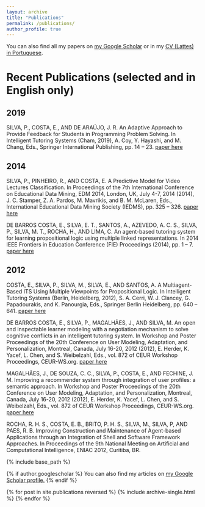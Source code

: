 ```yaml
---
layout: archive
title: "Publications"
permalink: /publications/
author_profile: true
---
```


You can also find all my papers on [my Google Scholar](https://scholar.google.com.br/citations?user=iVYE88IAAAAJ) or in my [CV (Lattes) in Portuguese](http://lattes.cnpq.br/9474452617185092).

# Recent Publications (selected and in English only)

## 2019

SILVA, P., COSTA, E., AND DE ARAÚJO, J. R. An Adaptive Approach to Provide Feedback for Students in Programming Problem Solving. In Intelligent Tutoring Systems (Cham, 2019), A. Coy, Y. Hayashi, and M. Chang, Eds., Springer International Publishing, pp. 14 – 23. [paper here](https://doi.org/10.1007/978-3-030-22244-4_3)

## 2014

SILVA, P., PINHEIRO, R., AND COSTA, E. A Predictive Model for Video Lectures Classification. In Proceedings of the 7th International Conference on Educational Data Mining, EDM 2014, London, UK, July 4-7, 2014 (2014), J. C. Stamper, Z. A. Pardos, M. Mavrikis, and B. M. McLaren, Eds., International Educational Data Mining Society (IEDMS), pp. 325 – 326. [paper here](https://educationaldatamining.org/EDM2014/uploads/procs2014/posters/1_EDM-2014-Poster.pdf)

DE BARROS COSTA, E., SILVA, E. T., SANTOS, A., AZEVEDO, A. C. S., SILVA, P., SILVA, M. T., ROCHA, H., AND LIMA, C. An agent-based tutoring system for learning propositional logic using multiple linked representations. In 2014 IEEE Frontiers in Education Conference (FIE) Proceedings (2014), pp. 1 – 7. [paper here](https://doi.org/10.1109/FIE.2014.7044342)

## 2012 

COSTA, E., SILVA, P., SILVA, M., SILVA, E., AND SANTOS, A. A Multiagent-Based ITS Using Multiple Viewpoints for Propositional Logic. In Intelligent Tutoring Systems (Berlin, Heidelberg, 2012), S. A. Cerri, W. J. Clancey, G. Papadourakis, and K. Panourgia, Eds., Springer Berlin Heidelberg, pp. 640 – 641. [paper here](https://doi.org/10.1007/978-3-642-30950-2_100)

DE BARROS COSTA, E., SILVA, P., MAGALHÃES, J., AND SILVA, M. An open and inspectable learner modeling with a negotiation mechanism to solve cognitive conflicts in an intelligent tutoring system. In Workshop and Poster Proceedings of the 20th Conference on User Modeling, Adaptation, and Personalization, Montreal, Canada, July 16-20, 2012 (2012), E. Herder, K. Yacef, L. Chen, and S. Weibelzahl, Eds., vol. 872 of CEUR Workshop Proceedings, CEUR-WS.org. [paper here](http://ceur-ws.org/Vol-872/pale2012_paper_8.pdf)

MAGALHÃES, J., DE SOUZA, C. C., SILVA, P., COSTA, E., AND FECHINE, J. M. Improving a recommender system through integration of user profiles: a semantic approach. In Workshop and Poster Proceedings of the 20th Conference on User Modeling, Adaptation, and Personalization, Montreal, Canada, July 16-20, 2012 (2012), E. Herder, K. Yacef, L. Chen, and S. Weibelzahl, Eds., vol. 872 of CEUR Workshop Proceedings, CEUR-WS.org. [paper here](http://ceur-ws.org/Vol-872/srs2012_paper_5.pdf)

ROCHA, R. H. S., COSTA, E. B., BRITO, P. H. S., SILVA, M., SILVA, P, AND PAES, R. B. Improving Construction and Maintenance of Agent-based Applications through an Integration of Shell and Software Framework Approaches. In Proceedings of the 9th National Meeting on Artificial and Computational Intelligence, ENIAC 2012, Curitiba, BR.




{% include base_path %}

{% if author.googlescholar %}
  You can also find my articles on <u><a href="{{author.googlescholar}}">my Google Scholar profile</a>.</u>
{% endif %}

{% for post in site.publications reversed %}
  {% include archive-single.html %}
{% endfor %}
